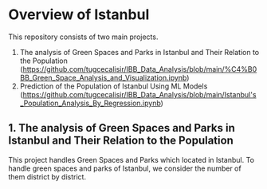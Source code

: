 # Overview of Istanbul

This repository consists of two main projects. 
1. The analysis of Green Spaces and Parks in Istanbul and Their Relation to the Population (https://github.com/tugcecalisir/IBB_Data_Analysis/blob/main/%C4%B0BB_Green_Space_Analysis_and_Visualization.ipynb)
2. Prediction of the Population of Istanbul Using ML Models (https://github.com/tugcecalisir/IBB_Data_Analysis/blob/main/Istanbul's_Population_Analysis_By_Regression.ipynb)

## 1. The analysis of Green Spaces and Parks in Istanbul and Their Relation to the Population

This project handles Green Spaces and Parks which located in Istanbul. To handle green spaces and parks of Istanbul, we consider the number of them district by district. 
